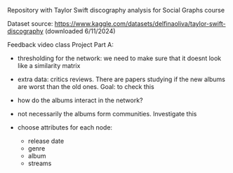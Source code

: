 Repository with Taylor Swift discography analysis for Social Graphs course

Dataset source: https://www.kaggle.com/datasets/delfinaoliva/taylor-swift-discography (downloaded 6/11/2024)

Feedback video class Project Part A:

- thresholding for the network: we need to make sure that it doesnt look like a similarity matrix
- extra data: critics reviews. There are papers studying if the new albums are worst than the old ones. Goal: to check this
- how do the albums interact in the network?
- not necessarily the albums form communities. Investigate this

- choose attributes for each node:
    - release date
    - genre
    - album
    - streams